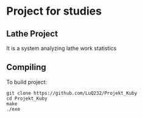# Project for studies
## Lathe Project
It is a system analyzing lathe work statistics

## Compiling
To build project:

```
git clone https://github.com/LuQ232/Projekt_Kuby
cd Projekt_Kuby
make
./exe
```
